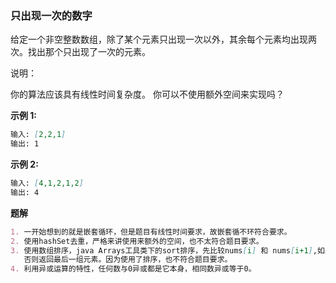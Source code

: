 ### 只出现一次的数字
给定一个非空整数数组，除了某个元素只出现一次以外，其余每个元素均出现两次。找出那个只出现了一次的元素。

说明：

你的算法应该具有线性时间复杂度。 你可以不使用额外空间来实现吗？

**示例 1:**
```markdown
输入: [2,2,1]
输出: 1
```

**示例 2:**
```markdown
输入: [4,1,2,1,2]
输出: 4
```

**题解**
```markdown
1. 一开始想到的就是嵌套循环，但是题目有线性时间要求，故嵌套循不环符合要求。
2. 使用hashSet去重，严格来讲使用来额外的空间，也不太符合题目要求。
3. 使用数组排序，java Arrays工具类下的sort排序，先比较nums[i] 和 nums[i+1],如果不相等则返回nums[i]
   否则返回最后一组元素。因为使用了排序，也不符合题目要求。
4. 利用异或运算的特性，任何数与0异或都是它本身，相同数异或等于0。
```
